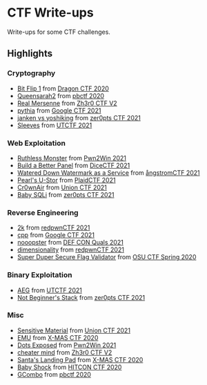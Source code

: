 # CTF Write-ups

Write-ups for some CTF challenges.

## Highlights

### Cryptography
- [Bit Flip 1](2020/dragon_ctf/bit_flip/1) from [Dragon CTF 2020]
- [Queensarah2](2020/pbctf/queensarah2) from [pbctf 2020]
- [Real Mersenne](2021/zh3r0_ctf/real_mersenne) from [Zh3r0 CTF V2]
- [pythia](https://github.com/cscosu/ctf-writeups/tree/master/2021/google_ctf/pythia) from [Google CTF 2021]
- [janken vs yoshiking](2021/zer0pts_ctf/janken_vs_yoshiking) from [zer0pts CTF 2021]
- [Sleeves](https://github.com/cscosu/ctf-writeups/tree/master/2021/utctf/Sleeves) from [UTCTF 2021]

### Web Exploitation
- [Ruthless Monster](2021/pwn2win/ruthless_monster) from [Pwn2Win 2021]
- [Build a Better Panel](2021/dice_ctf/build_a_better_panel) from [DiceCTF 2021]
- [Watered Down Watermark as a Service](2021/angstrom_ctf/watered_down_watermark) from [ångstromCTF 2021]
- [Pearl's U-Stor](https://github.com/cscosu/ctf-writeups/tree/master/2021/plaidctf/pearls_ustor) from [PlaidCTF 2021]
- [Cr0wnAir](2021/union_ctf/Cr0wnAir) from [Union CTF 2021]
- [Baby SQLi](2021/zer0pts_ctf/baby_sqli) from [zer0pts CTF 2021]

### Reverse Engineering
- [2k](https://github.com/cscosu/ctf-writeups/tree/master/2021/redpwn_ctf/2k) from [redpwnCTF 2021]
- [cpp](https://github.com/cscosu/ctf-writeups/tree/master/2021/google_ctf/cpp) from [Google CTF 2021]
- [nooopster](https://github.com/cscosu/ctf-writeups/tree/master/2021/def_con_quals/nooopster) from [DEF CON Quals 2021]
- [dimensionality](https://github.com/cscosu/ctf-writeups/tree/master/2021/redpwn_ctf/dimensionality) from [redpwnCTF 2021]
- [Super Duper Secure Flag Validator](2020/osu-ctf-spring/reverse_engineering/validator) from [OSU CTF Spring 2020]

### Binary Exploitation
- [AEG](https://github.com/cscosu/ctf-writeups/tree/master/2021/utctf/AEG) from [UTCTF 2021]
- [Not Beginner's Stack](2021/zer0pts_ctf/not_beginners_stack) from [zer0pts CTF 2021]

### Misc
- [Sensitive Material](2021/union_ctf/sensitive_material) from [Union CTF 2021]
- [EMU](2020/xmas_ctf/emu) from [X-MAS CTF 2020]
- [Dots Exposed](2021/pwn2win/dots_exposed) from [Pwn2Win 2021]
- [cheater mind](2021/zh3r0_ctf/cheater_mind) from [Zh3r0 CTF V2]
- [Santa's Landing Pad](2020/xmas_ctf/santas_landing_pad/) from [X-MAS CTF 2020]
- [Baby Shock](2020/hitcon_ctf/baby_shock) from [HITCON CTF 2020]
- [GCombo](2020/pbctf/gcombo) from [pbctf 2020]

[OSU CTF Spring 2020]: 2020/osu-ctf-spring/
[OSU CTF Autumn 2020]: 2020/osu-ctf-autumn/
[Cyber Security Rumble 2020]: 2020/cyber_security_rumble/
[SunshineCTF 2020]: 2020/sunshine_ctf/
[Affinity CTF Lite 2020]: 2020/affinity_ctf_lite/
[Dragon CTF 2020]: 2020/dragon_ctf/
[HITCON CTF 2020]: 2020/hitcon_ctf/
[pbctf 2020]: 2020/pbctf/
[X-MAS CTF 2020]: 2020/xmas_ctf/
[DiceCTF 2021]: 2021/dice_ctf/
[Union CTF 2021]: 2021/union_ctf/
[zer0pts CTF 2021]: 2021/zer0pts_ctf/
[UTCTF 2021]: 2021/utctf/
[PlaidCTF 2021]: 2021/plaidctf/
[ångstromCTF 2021]: 2021/angstrom_ctf/
[b01lers CTF 2021]: 2021/b01lers_ctf/
[DEF CON Quals 2021]: 2021/def_con_quals/
[Pwn2Win 2021]: 2021/pwn2win/
[Zh3r0 CTF V2]: 2021/zh3r0_ctf/
[redpwnCTF 2021]: 2021/redpwn_ctf/
[Google CTF 2021]: 2021/google_ctf/

